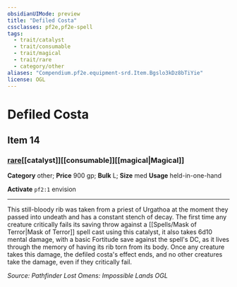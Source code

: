 ```yaml
---
obsidianUIMode: preview
title: "Defiled Costa"
cssclasses: pf2e,pf2e-spell
tags:
  - trait/catalyst
  - trait/consumable
  - trait/magical
  - trait/rare
  - category/other
aliases: "Compendium.pf2e.equipment-srd.Item.Bgslo3kDz8bTiYie"
license: OGL
---
```

# Defiled Costa
## Item 14
### [rare](rare.md "Rare Rarity Trait")[[catalyst]][[consumable]][[magical|Magical]]

**Category** other; 
**Price** 900 gp; 
**Bulk** L; **Size** med
**Usage** held-in-one-hand

**Activate** `pf2:1` envision

* * *

This still-bloody rib was taken from a priest of Urgathoa at the moment they passed into undeath and has a constant stench of decay. The first time any creature critically fails its saving throw against a [[Spells/Mask of Terror|Mask of Terror]] spell cast using this catalyst, it also takes 6d10 mental damage, with a basic Fortitude save against the spell's DC, as it lives through the memory of having its rib torn from its body. Once any creature takes this damage, the defiled costa's effect ends, and no other creatures take the damage, even if they critically fail.

*Source: Pathfinder Lost Omens: Impossible Lands*
*OGL*